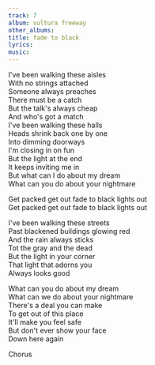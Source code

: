 ```yaml
---
track: 7
album: vultura freeway
other_albums:
title: fade to black
lyrics: 
music: 
---
```

I've been walking these aisles  
With no strings attached  
Someone always preaches  
There must be a catch  
But the talk's always cheap  
And who's got a match  
I've been walking these halls  
Heads shrink back one by one  
Into dimming doorways  
I'm closing in on fun  
But the light at the end  
It keeps inviting me in  
But what can I do about my dream  
What can you do about your nightmare  
  
Get packed get out fade to black lights out  
Get packed get out fade to black lights out  
  
I've been walking these streets  
Past blackened buildings glowing red  
And the rain always sticks  
Tot the gray and the dead  
But the light in your corner  
That light that adorns you  
Always looks good  
  
What can you do about my dream  
What can we do about your nightmare  
There's a deal you can make  
To get out of this place  
It'll make you feel safe  
But don't ever show your face  
Down here again  
  
Chorus  
